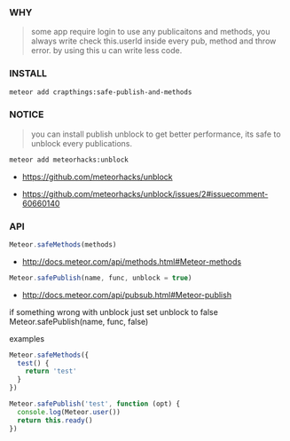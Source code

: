 ### WHY

> some app require login to use any publicaitons and methods, you always write check this.userId inside every pub, method and throw error. by using this u can write less code.

### INSTALL

```bash
meteor add crapthings:safe-publish-and-methods
```

### NOTICE

> you can install publish unblock to get better performance, its safe to unblock every publications.

```bash
meteor add meteorhacks:unblock
```

* https://github.com/meteorhacks/unblock

* https://github.com/meteorhacks/unblock/issues/2#issuecomment-60660140

### API

```javascript
Meteor.safeMethods(methods)
```

* http://docs.meteor.com/api/methods.html#Meteor-methods

```javascript
Meteor.safePublish(name, func, unblock = true)
```

* http://docs.meteor.com/api/pubsub.html#Meteor-publish

if something wrong with unblock just set unblock to false
Meteor.safePublish(name, func, false)

examples

```javascript
Meteor.safeMethods({
  test() {
    return 'test'
  }
})
```

```javascript
Meteor.safePublish('test', function (opt) {
  console.log(Meteor.user())
  return this.ready()
})
```
